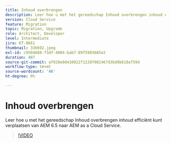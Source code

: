 ```yaml
---
title: Inhoud overbrengen
description: Leer hoe u met het gereedschap Inhoud overbrengen inhoud efficiënt kunt verplaatsen van AEM 6.5 naar AEM as a Cloud Service.
version: Cloud Service
feature: Migration
topic: Migration, Upgrade
role: Architect, Developer
level: Intermediate
jira: KT-8661
thumbnail: 336692.jpeg
exl-id: c9504888-f3df-4004-bab7-89f5903685e2
duration: 487
source-git-commit: af928e60410022f12207082467d3bd9b818af59d
workflow-type: tm+mt
source-wordcount: '46'
ht-degree: 0%

---
```


# Inhoud overbrengen

Leer hoe u met het gereedschap Inhoud overbrengen inhoud efficiënt kunt verplaatsen van AEM 6.5 naar AEM as a Cloud Service.

>[!VIDEO](https://video.tv.adobe.com/v/336692?quality=12&learn=on)
